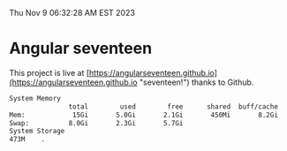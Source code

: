 Thu Nov  9 06:32:28 AM EST 2023

# Angular seventeen


This project is live at [https://angularseventeen.github.io](https://angularseventeen.github.io "seventeen!") thanks to Github.

```bash
System Memory
               total        used        free      shared  buff/cache   available
Mem:            15Gi       5.0Gi       2.1Gi       450Mi       8.2Gi       9.5Gi
Swap:          8.0Gi       2.3Gi       5.7Gi
System Storage
473M	.
